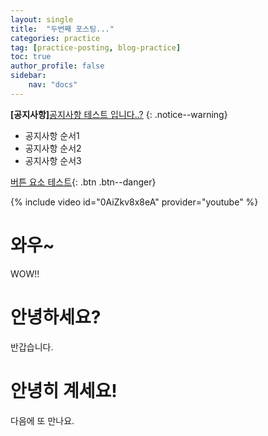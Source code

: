 ```yaml
---
layout: single
title:  "두번째 포스팅..."
categories: practice
tag: [practice-posting, blog-practice]
toc: true
author_profile: false
sidebar:
    nav: "docs"
---
```


**[공지사항]**[공지사항 테스트 입니다..?](https://www.naver.com/)
{: .notice--warning}

<div class="notice--success">
<ul>
    <li>공지사항 순서1</li>
    <li>공지사항 순서2</li>
    <li>공지사항 순서3</li>
</ul>
</div>

[버튼 요소 테스트](https://www.naver.com/){: .btn .btn--danger}

{% include video id="0AiZkv8x8eA" provider="youtube" %}

# 와우~
WOW!!

# 안녕하세요?
반갑습니다.

# 안녕히 계세요!
다음에 또 만나요.